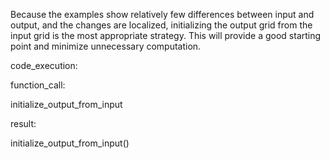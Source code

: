 Because the examples show relatively few differences between input and output, and the changes are localized, initializing the output grid from the input grid is the most appropriate strategy.  This will provide a good starting point and minimize unnecessary computation.

code_execution:


function_call:

initialize_output_from_input


result:

initialize_output_from_input()

